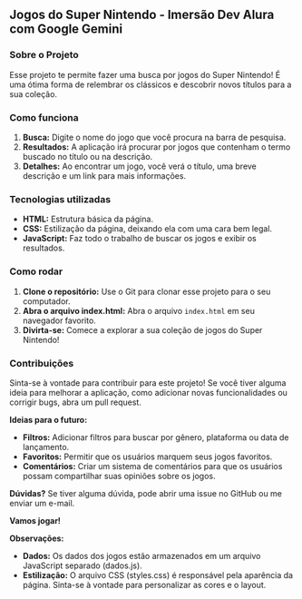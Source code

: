 ## Jogos do Super Nintendo - Imersão Dev Alura com Google Gemini

### Sobre o Projeto
Esse projeto te permite fazer uma busca por jogos do Super Nintendo! É uma ótima forma de relembrar os clássicos e descobrir novos títulos para a sua coleção.

### Como funciona
1. **Busca:** Digite o nome do jogo que você procura na barra de pesquisa.
2. **Resultados:** A aplicação irá procurar por jogos que contenham o termo buscado no título ou na descrição.
3. **Detalhes:** Ao encontrar um jogo, você verá o título, uma breve descrição e um link para mais informações.

### Tecnologias utilizadas
* **HTML:** Estrutura básica da página.
* **CSS:** Estilização da página, deixando ela com uma cara bem legal.
* **JavaScript:** Faz todo o trabalho de buscar os jogos e exibir os resultados.

### Como rodar
1. **Clone o repositório:** Use o Git para clonar esse projeto para o seu computador.
2. **Abra o arquivo index.html:** Abra o arquivo `index.html` em seu navegador favorito.
3. **Divirta-se:** Comece a explorar a sua coleção de jogos do Super Nintendo!

### Contribuições
Sinta-se à vontade para contribuir para este projeto! Se você tiver alguma ideia para melhorar a aplicação, como adicionar novas funcionalidades ou corrigir bugs, abra um pull request.

**Ideias para o futuro:**
* **Filtros:** Adicionar filtros para buscar por gênero, plataforma ou data de lançamento.
* **Favoritos:** Permitir que os usuários marquem seus jogos favoritos.
* **Comentários:** Criar um sistema de comentários para que os usuários possam compartilhar suas opiniões sobre os jogos.

**Dúvidas?**
Se tiver alguma dúvida, pode abrir uma issue no GitHub ou me enviar um e-mail.

**Vamos jogar!**

**Observações:**
* **Dados:** Os dados dos jogos estão armazenados em um arquivo JavaScript separado (dados.js). 
* **Estilização:** O arquivo CSS (styles.css) é responsável pela aparência da página. Sinta-se à vontade para personalizar as cores e o layout.
